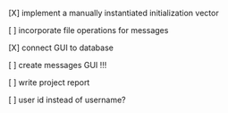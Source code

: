 
[X] implement a manually instantiated initialization vector

[ ] incorporate file operations for messages

[X] connect GUI to database

[ ] create messages GUI !!!

[ ] write project report

[ ] user id instead of username?
